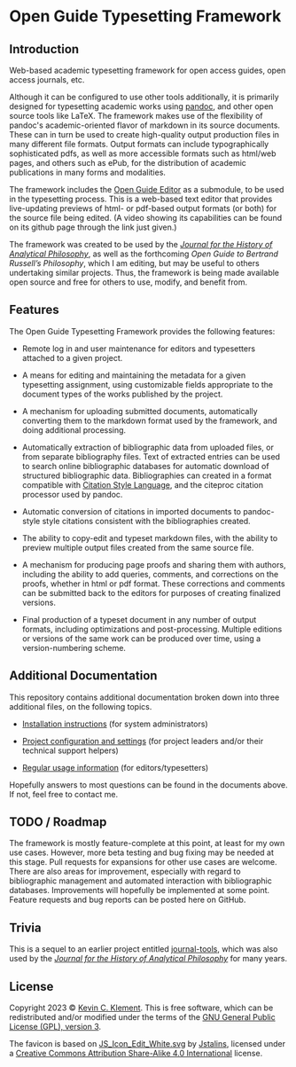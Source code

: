 # Open Guide Typesetting Framework

## Introduction

Web-based academic typesetting framework for open access guides, open access journals, etc.

Although it can be configured to use other tools additionally, it is primarily designed for typesetting academic works using [pandoc](https://pandoc.org/), and other open source tools like LaTeX.
The framework makes use of the flexibility of pandoc's academic-oriented flavor of markdown in its source documents.
These can in turn be used to create high-quality output production files in many different file formats.
Output formats can include typographically sophisticated pdfs, as well as more accessible formats such as html/web pages, and others such as ePub, for the distribution of academic publications in many forms and modalities.

The framework includes the [Open Guide Editor](https://github.com/frabjous/open-guide-editor) as a submodule, to be used in the typesetting process. This is a web-based text editor that provides live-updating previews of html- or pdf-based output formats (or both) for the source file being edited. (A video showing its capabilities can be found on its github page through the link just given.)

The framework was created to be used by the [*Journal for the History of Analytical Philosophy*](https://jhaponline.org), as well as the forthcoming *Open Guide to Bertrand Russell’s Philosophy*, which I am editing, but may be useful to others undertaking similar projects. Thus, the framework is being made available open source and free for others to use, modify, and benefit from.

## Features

The Open Guide Typesetting Framework provides the following features:

* Remote log in and user maintenance for editors and typesetters attached to a given project.

* A means for editing and maintaining the metadata for a given typesetting assignment, using customizable fields appropriate to the document types of the works published by the project.

* A mechanism for uploading submitted documents, automatically converting them to the markdown format used by the framework, and doing additional processing.

* Automatically extraction of bibliographic data from uploaded files, or from separate bibliography files. Text of extracted entries can be used to search online bibliographic databases for automatic download of structured bibliographic data. Bibliographies can created in a format compatible with [Citation Style Language](https://citationstyles.org/), and the citeproc citation processor used by pandoc.

* Automatic conversion of citations in imported documents to pandoc-style style citations consistent with the bibliographies created.

* The ability to copy-edit and typeset markdown files, with the ability to preview multiple output files created from the same source file.

* A mechanism for producing page proofs and sharing them with authors, including the ability to add queries, comments, and corrections on the proofs, whether in html or pdf format. These corrections and comments can be submitted back to the editors for purposes of creating finalized versions.

* Final production of a typeset document in any number of output formats, including optimizations and post-processing. Multiple editions or versions of the same work can be produced over time, using a version-numbering scheme.

## Additional Documentation

This repository contains additional documentation broken down into three additional files, on the following topics.

* [Installation instructions](https://github.com/frabjous/open-guide-typesetting-framework/blob/main/doc/installation.md) (for system administrators)

* [Project configuration and settings](https://github.com/frabjous/open-guide-typesetting-framework/blob/main/doc/configuration.md) (for project leaders and/or their technical support helpers)

* [Regular usage information](https://github.com/frabjous/open-guide-typesetting-framework/blob/main/doc/usage.md) (for editors/typesetters)

Hopefully answers to most questions can be found in the documents above. If not, feel free to contact me.

## TODO / Roadmap

The framework is mostly feature-complete at this point, at least for my own use cases.
However, more beta testing and bug fixing may be needed at this stage.
Pull requests for expansions for other use cases are welcome.
There are also areas for improvement, especially with regard to bibliographic management and automated interaction with bibliographic databases.
Improvements will hopefully be implemented at some point.
Feature requests and bug reports can be posted here on GitHub.

## Trivia

This is a sequel to an earlier project entitled [journal-tools](https://bitbucket.org/frabjous/journal-tools), which was also used by the [*Journal for the History of Analytical Philosophy*](https://jhaponline.org) for many years.

<!--
This code provides a web-based framework for typesetting academic journal articles and book reviews using LaTeX. Editors can log in, create projects, convert other file formats to LaTeX, edit LaTeX files, and natbib-based bibliographies, create page proofs and leave comments on them, share proofs with authors, allow authors to leave comments and answer queries on these proofs, and create web-optimized PDFs for online publication.

The framework was designed for [*The Journal for the History of Analytical Philosophy*](https://jhaponline.org) but may be adapted for use by other journals, or others in general.

## Requirements and Installation

You will need:

* A PHP-enabled web-server; I recommend running it on a Linux/Unix based system (but haven't tested other operating systems)
* Other helper libraries created by me: [KCKlib](https://bitbucket.org/frabjous/kcklib); [KCK Icons](https://bitbucket.org/frabjous/icons) and [K(ev)E(dit)](https://bitbucket.org/frabjous/ke); these are expected be installed in immediate subfolders of the web server root directory `kcklib/`, `icons/` and `ke/`; as well as CodeMirror in a `ke/codemirror/` subfolder. These can be optionally installed through the `initial_setup.php` script.
* A number of other programs used either by K(ev)E(dit) or Journal Tools for performing conversions, typesetting, optimization, etc. These include [TeXlive](https://www.tug.org/texlive/) (or another TeX distribution, for processing LaTeX files), [rubber](https://launchpad.net/rubber/) (for processing LaTeX errors), [LibreOffice](https://www.libreoffice.org/) (for convering Word Processor files to markup files),  [pandoc](https://pandoc.org/) (for converting markup formats to LaTeX), [ghostscript](https://www.ghostscript.com/) (for output PDF files), [qpdf](https://qpdf.sourceforge.io/) (for optimizing pdfs), the mupdf project’s [mutool](https://mupdf.com/index.html) (for converting PDF pages to images that can be displayed in a browser), [flite](http://www.festvox.org/flite/) and [lame](http://lame.sourceforge.net/) (for K(ev)E(dit)'s text-to-speech features). The executables for these programs should be found in the `$PATH` for the webserver user.

For installation and setup:

* Clone this repository into your webserver document root; rename the output folder if you wish.
* From within the subfolder created, from the command line execute the `initial_setup.php` script with php.
* The two steps above, for example might be (from a terminal):

```bash
cd /home/web/public_html # or whatever the webserver root folder is
git clone https://bitbucket.org/frabjous/journal-tools.git
mv journal-tools myjournal
cd myjournal
php initial_setup.php
```
* The setup script will ask for the name of the journal, contact information, etc., and in the process will create the first user of the framework and provide a password.
* The script may also be used to install KCKlib, KCK Icons and K(ev)E(dit)/Codemirror if not installed already. This functionality requires that [git](https://git-scm.com/) and [npm](https://www.npmjs.com/) are installed on the server.
* Login to the framework (e.g. `https://myserver.com/myjournal/`) through your browser to ensure that the created user and password work as expected. That user can create others users (who will be sent invitations via email).

## Usage

Here is a rough summary of usage. Fuller instructions for how the system is used for JHAP can be found with the [JHAP Typesetting Guide](https://bitbucket.org/frabjous/jhap-cls/src/master/jhap_typesetting_guide.md):

1. After logging in, the user will see a list of projects. There is a field to create a new one.
2. Each project is given a unique document number; this is meant to match the number given in an [OJS](https://openjournalsystems.com/) or similar system (and future versions of this project may allow for automatic integration with OJS).
3. This will bring up a page to enter metadata, and choose between articles and review. Fill in a click save.
4. Back at the project listing, there is now a box for the new project, and a link to upload a file for conversion; all file formats which can be imported into LibreOffice and/or Pandoc are allowed, including Word, etc.
5. The next step is to edit the bibliography by clicking the "edit bibliography" link; when the bibliography is finalized, you can move to the next step.
6. Click the "create LaTeX file" link to convert the uploaded file to LaTeX format; you will be automatically redirected to a page where the LaTeX file can be edited. This uses K(ev)E(dit); see [its documentation](https://bitbucket.org/frabjous/ke/) for more information. Use the "play button" icon to create a PDF at least once.
7. When the LaTeX file is in good shape, return to the main page for the framework (by clicking back in your browser, or renavigating to its page). Create a set of proofs with "create new proof set".
8. This will bring up the editor's version of viewing the proofs; queries can be added by drawing boxes on the page, and the toolbar at the top can be used for navigating between pages.
9. Click back to return the menu, and there are two links for the proof set, an editor link and author link. The author link should be provided to the author, who can use it to add comments, corrections and respond to queries. This link provides further instructions when first visited.
10. When author corrections are submitted, the journal contact is emailed. Changes may be made to the LaTeX file with "edit LaTeX file", and additional proof sets created as needed.
11. When all corrections are made, the "create optimized PDF" link will create a smaller, and web-optimized PDF, which should be the published (e.g. as "galleys" in OJS).

## Customization

A different document class other than `jhap.cls` can be chosen at setup when running the `initial_setup.php` script, or changed by directly editing the file `jtsettings.json` created by that script.

A different bibliography style can be used by creating a javascript file called `custombibstyle.js` which defines a function:

```javascript
function bblEntryFor(bibkey, bibdata, elem) {
    // ...
}
```

This function takes three arguments: a citation key, used, e.g., in LaTeX `\cite` commands, bibliographical data, as an object, and the form element on the page where such data is entered. This function should output a string used as the LaTeX `thebibliography` listing item for the entry. For more details, it would be best to compare to the `bblEntryFor` function defined in the file `editbib.php`, which is the version of the function used by JHAP. The output should be natbib-compatible.

Note that this script is used *instead* of BibTeX, which is not used at all, though BibTeX files may be imported.

Finally, by default PHP’s `mail(...)` function is used for sending email. However, you
can substitute a custom defined function by creating a file named `customemail.php`
and place it in the folder chosen during setup for storing data and files for
the framework. This PHP file should define a function `jt_custom_email` that
takes three arguments, `$to` (which will be the email address of the recipient),
`$subject` (which will be the subject of the email), and `$message`, which is
expected to be an HTML string representing the body of the email. The return value
of the function should be `true` on success and `false` on failure. For example:

```php
<?php

function jt_custom_email($to, $subject, $message) {
    $success = ...
    return $success;
}
```
The file may of course load other packages, such as [PHPMailer](https://github.com/PHPMailer/PHPMailer), etc., in order to define the function. If this file is not created or this function is not defined, the framework will use PHP’s default `mail(...)` function.
-->
## License

Copyright 2023 © [Kevin C. Klement](https://people.umass.edu/klement). This is free software, which can be redistributed and/or modified under the terms of the [GNU General Public License (GPL), version 3](https://www.gnu.org/licenses/gpl.html).

The favicon is based on [JS_Icon_Edit_White.svg](https://commons.wikimedia.org/wiki/File:JS_Icon_Edit_White.svg) by [Jstalins](https://commons.wikimedia.org/wiki/User:Stalinsunnykvj), licensed under a [Creative Commons Attribution Share-Alike 4.0 International](https://creativecommons.org/licenses/by-sa/4.0/deed.en) license.
